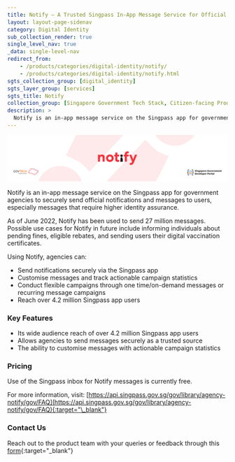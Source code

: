 ```yaml
---
title: Notify – A Trusted Singpass In-App Message Service for Official Notifications to Residents 
layout: layout-page-sidenav
category: Digital Identity
sub_collection_render: true
single_level_nav: true
_data: single-level-nav
redirect_from:
    - /products/categories/digital-identity/notify/
    - /products/categories/digital-identity/notify.html
sgts_collection_group: [digital_identity]
sgts_layer_group: [services]
sgts_title: Notify
collection_group: [Singapore Government Tech Stack, Citizen-facing Products]
description: >
  Notify is an in-app message service on the Singpass app for government agencies to send official messages to residents. Find out more!
---
```


![Notify header banner](/assets/img/Notify-NewHeaderBanner.png)

Notify is an in-app message service on the Singpass app for government agencies to securely send official notifications and messages to users, especially messages that require higher identity assurance. 

As of June 2022, Notify has been used to send 27 million messages. Possible use cases for Notify in future include informing individuals about pending fines, eligible rebates, and sending users their digital vaccination certificates.

Using Notify, agencies can:

- Send notifications securely via the Singpass app 
- Customise messages and track actionable campaign statistics 
- Conduct flexible campaigns through one time/on-demand messages or recurring message campaigns 
- Reach over 4.2 million Singpass app users 

### Key Features

- Its wide audience reach of over 4.2 million Singpass app users
- Allows agencies to send messages securely as a trusted source   
- The ability to customise messages with actionable campaign statistics 

### Pricing

Use of the Singpass inbox for Notify messages is currently free. 

For more information, visit: [https://api.singpass.gov.sg/gov/library/agency-notify/gov/FAQ](https://api.singpass.gov.sg/gov/library/agency-notify/gov/FAQ){:target="\_blank"}

### Contact Us

Reach out to the product team with your queries or feedback through this [form](https://form.gov.sg/#!/62280856ba91100012050933){:target="\_blank"}

